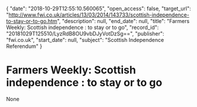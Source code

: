 {
  "date": "2018-10-29T12:55:10.560065", 
  "open_access": false, 
  "target_url": "http://www.fwi.co.uk/articles/13/03/2014/143733/scottish-independence-to-stay-or-to-go.htm", 
  "description": null, 
  "end_date": null, 
  "title": "Farmers Weekly: Scottish independence : to stay or to go", 
  "record_id": "20181029T125510/LyzRdB8OU9vbDJyVotDzSg==", 
  "publisher": "fwi.co.uk", 
  "start_date": null, 
  "subject": "Scottish Independence Referendum"
}

# Farmers Weekly: Scottish independence : to stay or to go

None
